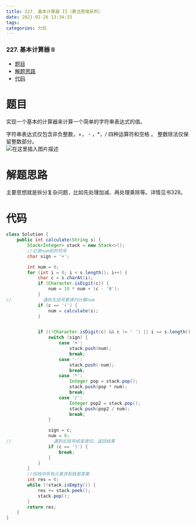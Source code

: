```yaml
---
title: 227. 基本计算器 II（算法思维系列）
date: 2021-02-26 13:34:33
tags: 
categories: 力扣
---
```


<!--more-->

### 227\. 基本计算器 II

- [题目](#_2)
- [解题思路](#_9)
- [代码](#_12)

# 题目

实现一个基本的计算器来计算一个简单的字符串表达式的值。

字符串表达式仅包含非负整数，+， \- ，\*，/ 四种运算符和空格 。 整数除法仅保留整数部分。  
![在这里插入图片描述](https://img-blog.csdnimg.cn/20210226123124296.png?x-oss-process=image/watermark,type_ZmFuZ3poZW5naGVpdGk,shadow_10,text_aHR0cHM6Ly9ibG9nLmNzZG4ubmV0L3FxXzIxMDQwNTU5,size_16,color_FFFFFF,t_70)

# 解题思路

主要思想就是拆分复杂问题，比如先处理加减、再处理乘除等。详情见书328。

# 代码

```java
class Solution {
    public int calculate(String s) {
        Stack<Integer> stack = new Stack<>();
        //记录num前的符号
        char sign = '+';

        int num = 0;
        for (int i = 0; i < s.length(); i++) {
            char c = s.charAt(i);
            if (Character.isDigit(c)) {
                num = 10 * num + (c - '0');
            }
//            遇到左括号要递归计算num
            if (c == '(') {
                num = calculate(s);
            }


            if ((!Character.isDigit(c) && c != ' ') || i == s.length() - 1) {
                switch (sign) {
                    case '+':
                        stack.push(num);
                        break;
                    case '-':
                        stack.push(-num);
                        break;
                    case '*':
                        Integer pop = stack.pop();
                        stack.push(pop * num);
                        break;
                    case '/':
                        Integer pop2 = stack.pop();
                        stack.push(pop2 / num);
                        break;
                }

                sign = c;
                num = 0;
//                遇到右括号结束递归，返回结果
                if (c == ')') {
                    break;
                }
            }
        }
        //将栈中所有元素求和就是答案
        int res = 0;
        while (!stack.isEmpty()) {
            res += stack.peek();
            stack.pop();
        }
        return res;
    }
}
```
